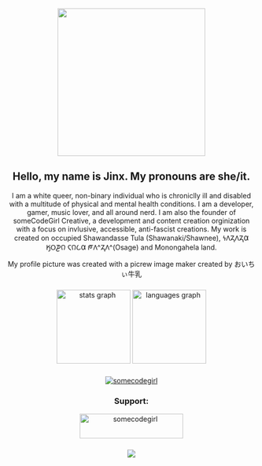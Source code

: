 ###

<div align="center">
  <img height="300" src="https://4vs8r5ztn3.ufs.sh/f/cC8f3XH57MPQ7elW9dvfpnkgbv4Or3RjU6u2C0AKdDMZHVGw"/>
</div>


###

<div align="center">
  <h2>Hello, my name is Jinx. My pronouns are she/it.</h2>
  <p>I am a white queer, non-binary individual who is chroniclly ill and disabled with a multitude of physical and mental health conditions. I am a developer, gamer, music lover, and all around nerd. I am also the founder of someCodeGirl Creative, a development and content creation orginization with a focus on invlusive, accessible, anti-fascist creations. My work is created on occupied Shawandasse Tula (Shawanaki/Shawnee), 𐓏𐒰𐓓𐒰𐓓𐒷 𐒼𐓂𐓊𐒻 𐓆𐒻𐒿𐒷 𐓀𐒰^𐓓𐒰^(Osage) and Monongahela land.</p>
  <p>My profile picture was created with a picrew image maker created by おいちぃ牛乳</p>
</div>

###

<div align="center">
  <img src="https://github-readme-stats.vercel.app/api?username=someCodeGirl&theme=synthwave&show_icons=true&hide_border=false&count_private=true" height="150" alt="stats graph"  />
  <img src="https://github-readme-stats.vercel.app/api/top-langs/?username=someCodeGirl&theme=synthwave&show_icons=true&hide_border=false&layout=compact" height="150" alt="languages graph"  />
</div>

###

<div align="center">
  <p> <a href="https://github.com/ryo-ma/github-profile-trophy"><img src="https://github-profile-trophy.vercel.app/?username=somecodegirl" alt="somecodegirl" /></a> </p>
<h3>Support:</h3>
<p><a href="https://www.buymeacoffee.com/somecodegirl"> <img src="https://cdn.buymeacoffee.com/buttons/v2/default-yellow.png" height="50" width="210" alt="somecodegirl" /></a></p>
</div>





###

<div align="center">
  <img src="https://profile-counter.glitch.me/somecodegirl/count.svg"/>
</div>

###
